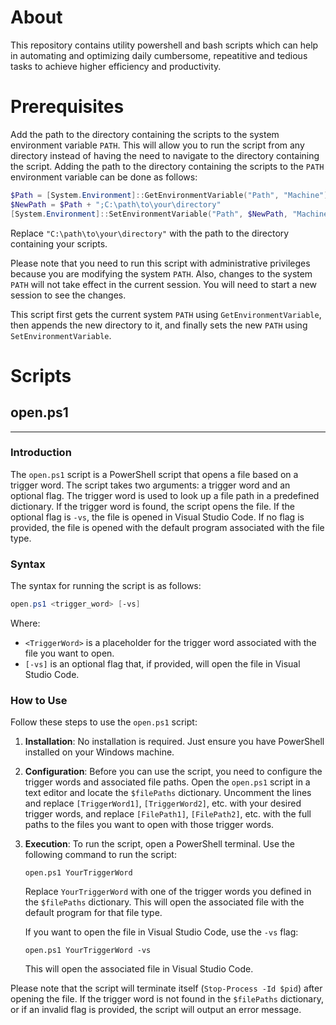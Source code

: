 # About
This repository contains utility powershell and bash scripts which can help in automating and
optimizing daily cumbersome, repeatitive and tedious tasks to achieve higher efficiency and
productivity.

# Prerequisites
Add the path to the directory containing the scripts to the system environment variable `PATH`.
This will allow you to run the script from any directory instead of having the need to navigate to
the directory containing the script. Adding the path to the directory containing the scripts to the
`PATH` environment variable can be done as follows:
```powershell
$Path = [System.Environment]::GetEnvironmentVariable("Path", "Machine")
$NewPath = $Path + ";C:\path\to\your\directory"
[System.Environment]::SetEnvironmentVariable("Path", $NewPath, "Machine")
```
Replace `"C:\path\to\your\directory"` with the path to the directory containing your scripts.

Please note that you need to run this script with administrative privileges because you are modifying the system `PATH`. Also, changes to the system `PATH` will not take effect in the current session. You will need to start a new session to see the changes.

This script first gets the current system `PATH` using `GetEnvironmentVariable`, then appends the new directory to it, and finally sets the new `PATH` using `SetEnvironmentVariable`.

# Scripts
## open.ps1
---
### Introduction

The `open.ps1` script is a PowerShell script that opens a file based on a trigger word. The script takes two arguments: a trigger word and an optional flag. The trigger word is used to look up a file path in a predefined dictionary. If the trigger word is found, the script opens the file. If the optional flag is `-vs`, the file is opened in Visual Studio Code. If no flag is provided, the file is opened with the default program associated with the file type.

### Syntax

The syntax for running the script is as follows:
```powershell
open.ps1 <trigger_word> [-vs]
```
Where:
- `<TriggerWord>` is a placeholder for the trigger word associated with the file you want to open.
- `[-vs]` is an optional flag that, if provided, will open the file in Visual Studio Code.

### How to Use

Follow these steps to use the `open.ps1` script:

1. **Installation**: No installation is required. Just ensure you have PowerShell installed on your Windows machine.

2. **Configuration**: Before you can use the script, you need to configure the trigger words and associated file paths. Open the `open.ps1` script in a text editor and locate the `$filePaths` dictionary. Uncomment the lines and replace `[TriggerWord1]`, `[TriggerWord2]`, etc. with your desired trigger words, and replace `[FilePath1]`, `[FilePath2]`, etc. with the full paths to the files you want to open with those trigger words.

3. **Execution**: To run the script, open a PowerShell terminal. Use the following command to run the script:

    ```
    open.ps1 YourTriggerWord
    ```

    Replace `YourTriggerWord` with one of the trigger words you defined in the `$filePaths` dictionary. This will open the associated file with the default program for that file type.

    If you want to open the file in Visual Studio Code, use the `-vs` flag:

    ```
    open.ps1 YourTriggerWord -vs
    ```

    This will open the associated file in Visual Studio Code.

Please note that the script will terminate itself (`Stop-Process -Id $pid`) after opening the file. If the trigger word is not found in the `$filePaths` dictionary, or if an invalid flag is provided, the script will output an error message.